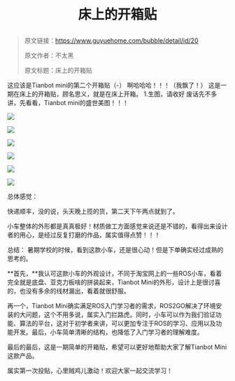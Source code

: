 <p style="font-size:30px; font-weight: bolder; text-align:center ">床上的开箱贴</p>

> 原文链接：https://www.guyuehome.com/bubble/detail/id/20
>
> 原文作者：不太黑
>
> 原文标题：床上的开箱贴
    

这应该是Tianbot mini的第二个开箱贴（-）
啊哈哈哈！！！（我飘了！）
这是一期在床上的开箱贴，顾名思义，就是在床上开箱。
1.生图，请收好
废话先不多讲，先看看，Tianbot mini的盛世美图！！！

![](https://tianbot-pic.oss-cn-beijing.aliyuncs.com/tianbot/202109281625658.webp)

![](https://tianbot-pic.oss-cn-beijing.aliyuncs.com/tianbot/202109281625284.webp)

![](https://tianbot-pic.oss-cn-beijing.aliyuncs.com/tianbot/202109281625164.webp)

![](https://tianbot-pic.oss-cn-beijing.aliyuncs.com/tianbot/202109281625219.webp)

![](https://tianbot-pic.oss-cn-beijing.aliyuncs.com/tianbot/202109281625274.webp)

![](https://tianbot-pic.oss-cn-beijing.aliyuncs.com/tianbot/202109281625718.webp)

总体感觉：

快递顺丰，没的说，头天晚上揽的货，第二天下午两点就到了。

小车整体的外形都是真真极好！材质做工方面感觉来说还是不错的，看得出来设计者的用心，是经过反复打磨的作品，属实值得点赞！！！

总结：
暑期学校的时候，看到这款小车，还是很心动！但是下单确实经过成熟的思考的。

**首先，**我认可这款小车的外观设计，不同于淘宝网上的一些ROS小车，看着完全就是底盘、亚克力板啥的拼装起来，Tianbot Mini的外形，设计上是很讨喜的，也没有多余的线材漏出，看着就很舒服。

再一个，Tianbot Mini确实满足ROS入门学习者的需求，ROS2GO解决了环境安装的大问题，这个不用多说，属实入门拦路虎。同时，小车可以作为我们验证功能、算法的平台，这对于初学者来讲，可以更加专注于ROS的学习、应用以及功能开发。最后，小车简单清晰的结构，也降低了入门学习者的理解难度。

最后的最后，这是一期简单的开箱贴，希望可以更好地帮助大家了解Tianbot Mini这款产品。

属实第一次投贴，心里贼鸡儿激动！欢迎大家一起交流学习！

